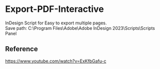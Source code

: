 # Export-PDF-Interactive
InDesign Script for Easy to export multiple pages.<br>
Save path: C:\Program Files\Adobe\Adobe InDesign 2023\Scripts\Scripts Panel

## Reference
https://www.youtube.com/watch?v=ExKfbGafu-c
